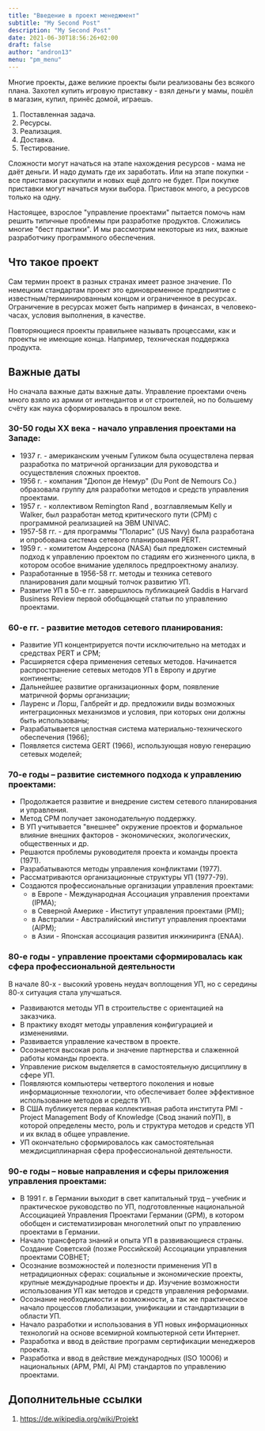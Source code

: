 ```yaml
---
title: "Введение в проект менеджмент"
subtitle: "My Second Post"
description: "My Second Post"
date: 2021-06-30T18:56:26+02:00
draft: false
author: "andron13"
menu: "pm_menu"
---
```


Многие проекты, даже великие проекты были реализованы без всякого плана. Захотел купить игровую приставку - взял деньги у мамы, пошёл в магазин, купил, принёс домой, играешь. 

1. Поставленная задача.
2. Ресурсы.
3. Реализация.
4. Доставка.
5. Тестирование.

Сложности могут начаться на этапе нахождения ресурсов - мама не даёт деньги. И надо думать где их заработать. Или на этапе покупки - все приставки раскупили и новых ещё долго не будет. При покупке приставки могут начаться муки выбора. Приставок много, а ресурсов только на одну. 

Настоящее, взрослое "управление проектами" пытается помочь нам решить типичные проблемы при разработке продуктов. Сложились многие "бест практики". И мы рассмотрим некоторые из них, важные разработчику программного обеспечения. 

## Что такое проект

Сам термин проект в разных странах имеет разное значение. По немецким стандартам проект это единовременное предприятие с известным/терминированным концом и ограниченное в ресурсах. Ограничение в ресурсах может быть например в финансах, в человеко-часах, условия выполнения, в качестве.

Повторяющиеся проекты правильнее называть процессами, как и проекты не имеющие конца. Например, техническая поддержка продукта. 

## Важные даты

Но сначала важные даты важные даты. Управление проектами очень много взяло из армии от интендантов и от строителей, но по большему счёту как наука сформировалась в прошлом веке.

### 30-50 годы XX века - начало управления проектами на Западе:

- 1937 г. - американским ученым Гуликом была осуществлена первая разработка по матричной организации для руководства и осуществления сложных проектов.
- 1956 г. - компания "Дюпон де Немур" (Du Pont de Nemours Co.) образовала группу для разработки методов и средств управления проектами.
- 1957 г. - коллективом Remington Rand , возглавляемым Kelly и Walker, был разработан метод критического пути (CPM) с программной реализацией на ЭВМ UNIVAC.
- 1957-58 гг. - для программы "Поларис" (US Navy) была разработана и опробована система сетевого планирования PERT.
- 1959 г. - комитетом Андерсона (NASA) был предложен системный подход к управлению проектом по стадиям его жизненного цикла, в котором особое внимание уделялось предпроектному анализу.
- Разработанные в 1956-58 гг. методы и техника сетевого планирования дали мощный толчок развитию УП.
- Развитие УП в 50-е гг. завершилось публикацией Gaddis в Harvard Business Review первой обобщающей статьи по управлению проектами.

### 60-е гг. - развитие методов сетевого планирования:

- Развитие УП концентрируется почти исключительно на методах и средствах PERT и CPM;
- Расширяется сфера применения сетевых методов. Начинается раcпространение сетевых методов УП в Европу и другие континенты;
- Дальнейшее развитие организационных форм, появление матричной формы организации;
- Лауренс и Лорш, Галбрейт и др. предложили виды возможных интеграционных механизмов и условия, при которых они должны быть использованы;
- Разрабатывается целостная система материально-технического обеспечения (1966);
- Появляется система GERT (1966), использующая новую генерацию сетевых моделей;

### 70-е годы – развитие системного подхода к управлению проектами:

- Продолжается развитие и внедрение систем сетевого планирования и управления.
- Метод CPM получает законодательную поддержку.
- В УП учитывается "внешнее" окружение проектов и формальное влияние внешних факторов - экономических, экологических, общественных и др.
- Решаются проблемы руководителя проекта и команды проекта (1971).
- Разрабатываются методы управления конфликтами (1977).
- Рассматриваются организационные структуры УП (1977-79).
- Создаются профессиональные организации управления проектами:
    - в Европе - Международная Ассоциация управления проектами (IPMA);
    - в Северной Америке - Институт управления проектами (PMI);
    - в Австралии - Австралийский институт управления проектами (AIPM);
    - в Азии - Японская ассоциация развития инжиниринга (ENAA).

### 80-е годы - управление проектами сформировалась как сфера профессиональной деятельности

В начале 80-х - высокий уровень неудач воплощения УП, но с середины 80-х ситуация стала улучшаться.

- Развиваются методы УП в строительстве с ориентацией на заказчика.
- В практику входят методы управления конфигурацией и изменениями.
- Развивается управление качеством в проекте.
- Осознается высокая роль и значение партнерства и слаженной работы команды проекта.
- Управление риском выделяется в самостоятельную дисциплину в сфере УП.
- Появляются компьютеры четвертого поколения и новые информационные технологии, что обеспечивает более эффективное использование методов и средств УП.
- В США публикуется первая коллективная работа института PMI - Project Management Body of Knowledge (Свод знаний поУП), в которой определены место, роль и структура методов и средств УП и их вклад в общее управление.
- УП окончательно сформировалось как самостоятельная междисциплинарная сфера профессиональной деятельности.

### 90-е годы – новые направления и сферы приложения управления проектами:

- В 1991 г. в Германии выходит в свет капитальный труд – учебник и практическое руководство по УП, подготовленные национальной Ассоциацией Управления Проектами Германии (GPM), в котором обобщен и систематизирован многолетний опыт по управлению проектами в Германии.
- Начало трансферта знаний и опыта УП в развивающиеся страны.
Создание Советской (позже Российской) Ассоциации управления проектами СОВНЕТ;
- Осознание возможностей и полезности применения УП в нетрадиционных сферах: социальные и экономические проекты, крупные международные проекты и др. Изучение возможности использования УП как методов и средств управления реформами.
- Осознание необходимости и возможности, а так же практическое начало процессов глобализации, унификации и стандартизации в области УП.
- Начало разработки и использования в УП новых информационных технологий на основе всемирной компьютерной сети Интернет.
- Разработка и ввод в действие программ сертификации менеджеров проекта.
- Разработка и ввод в действие международных (ISO 10006) и национальных (APM, PMI, AI PM) стандартов по управлению проектами.

## Дополнительные ссылки

1. https://de.wikipedia.org/wiki/Projekt
